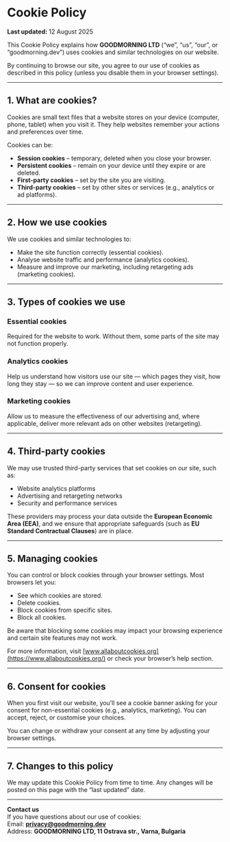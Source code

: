 # Cookie Policy
**Last updated:** 12 August 2025

This Cookie Policy explains how **GOODMORNING LTD** (“we”, “us”, “our”, or “goodmorning.dev”) uses cookies and similar technologies on our website.

By continuing to browse our site, you agree to our use of cookies as described in this policy (unless you disable them in your browser settings).

---

## 1. What are cookies?

Cookies are small text files that a website stores on your device (computer, phone, tablet) when you visit it. They help websites remember your actions and preferences over time.

Cookies can be:
- **Session cookies** – temporary, deleted when you close your browser.
- **Persistent cookies** – remain on your device until they expire or are deleted.
- **First-party cookies** – set by the site you are visiting.
- **Third-party cookies** – set by other sites or services (e.g., analytics or ad platforms).

---

## 2. How we use cookies

We use cookies and similar technologies to:
- Make the site function correctly (essential cookies).
- Analyse website traffic and performance (analytics cookies).
- Measure and improve our marketing, including retargeting ads (marketing cookies).

---

## 3. Types of cookies we use

### **Essential cookies**
Required for the website to work. Without them, some parts of the site may not function properly.

### **Analytics cookies**
Help us understand how visitors use our site — which pages they visit, how long they stay — so we can improve content and user experience.

### **Marketing cookies**
Allow us to measure the effectiveness of our advertising and, where applicable, deliver more relevant ads on other websites (retargeting).

---

## 4. Third-party cookies

We may use trusted third-party services that set cookies on our site, such as:
- Website analytics platforms
- Advertising and retargeting networks
- Security and performance services

These providers may process your data outside the **European Economic Area (EEA)**, and we ensure that appropriate safeguards (such as **EU Standard Contractual Clauses**) are in place.

---

## 5. Managing cookies

You can control or block cookies through your browser settings. Most browsers let you:
- See which cookies are stored.
- Delete cookies.
- Block cookies from specific sites.
- Block all cookies.

Be aware that blocking some cookies may impact your browsing experience and certain site features may not work.

For more information, visit [www.allaboutcookies.org](https://www.allaboutcookies.org/) or check your browser’s help section.

---

## 6. Consent for cookies

When you first visit our website, you’ll see a cookie banner asking for your consent for non-essential cookies (e.g., analytics, marketing). You can accept, reject, or customise your choices.

You can change or withdraw your consent at any time by adjusting your browser settings.

---

## 7. Changes to this policy

We may update this Cookie Policy from time to time. Any changes will be posted on this page with the “last updated” date.

---

**Contact us**  
If you have questions about our use of cookies:  
Email: **privacy@goodmorning.dev**  
Address: **GOODMORNING LTD, 11 Ostrava str., Varna, Bulgaria**
